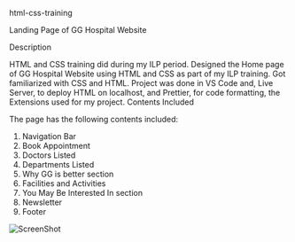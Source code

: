 html-css-training

Landing Page of GG Hospital Website


Description

HTML and CSS training did during my ILP period. Designed the Home page of GG Hospital Website using HTML and CSS as part of my ILP training. Got familiarized with CSS and HTML. Project was done in VS Code and, Live Server, to deploy HTML on localhost, and Prettier, for code formatting, the Extensions used for my project.
Contents Included

The page has the following contents included:

   1. Navigation Bar
   2. Book Appointment
   3. Doctors Listed
   4. Departments Listed
   5. Why GG is better section
   6. Facilities and Activities
   7. You May Be Interested In section
   8. Newsletter
   9. Footer
   


![ScreenShot](/GG/GG_Hospital_Output.png)


